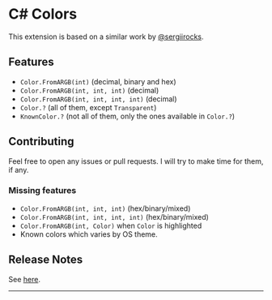 # C# Colors
This extension is based on a similar work by [@sergiirocks](https://github.com/sergiirocks/vscode-ext-color-highlight).

## Features
- `Color.FromARGB(int)` (decimal, binary and hex)
- `Color.FromARGB(int, int, int)` (decimal)
- `Color.FromARGB(int, int, int, int)` (decimal)
- `Color.?` (all of them, except `Transparent`)
- `KnownColor.?` (not all of them, only the ones available in `Color.?`)

## Contributing

Feel free to open any issues or pull requests. I will try to make time for them, if any.

### Missing features
- `Color.FromARGB(int, int, int)` (hex/binary/mixed)
- `Color.FromARGB(int, int, int, int)` (hex/binary/mixed)
- `Color.FromARGB(int, Color)` when `Color` is highlighted
- Known colors which varies by OS theme.

## Release Notes

See [here](CHANGELOG.md).

-----------------------------------------------------------------------------------------------------------
